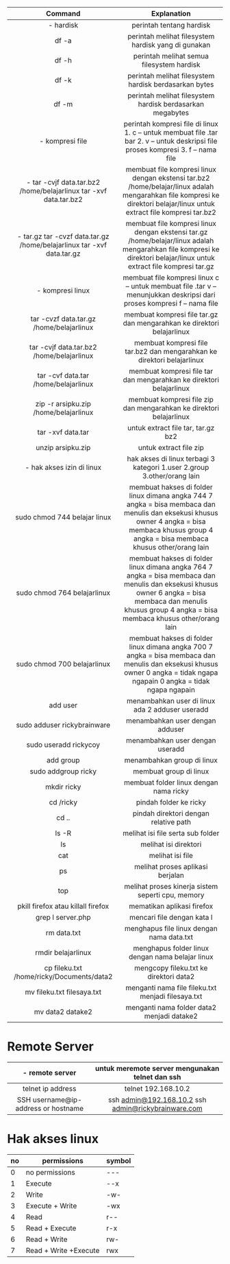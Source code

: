 |                                  Command                                 |                                                                                                 Explanation                                                                                                 |
|:------------------------------------------------------------------------:|:-----------------------------------------------------------------------------------------------------------------------------------------------------------------------------------------------------------:|
|                                 - hardisk                                |                                                                                           perintah tentang hardisk                                                                                          |
|                                   df -a                                  |                                                                             perintah melihat filesystem hardisk yang di gunakan                                                                             |
|                                   df -h                                  |                                                                                  perintah melihat semua filesystem hardisk                                                                                  |
|                                   df -k                                  |                                                                            perintah melihat filesystem hardisk berdasarkan bytes                                                                            |
|                                   df -m                                  |                                                                          perintah melihat filesystem hardisk berdasarkan megabytes                                                                          |
|                             - kompresi file                              |                                       perintah kompresi file di linux 1. c – untuk membuat file .tar bar 2. v – untuk deskripsi file proses kompresi 3. f – nama file                                       |
|   - tar -cvjf   data.tar.bz2 /home/belajarlinux  tar -xvf data.tar.bz2   |                   membuat file kompresi linux dengan ekstensi tar.bz2 /home/belajar/linux adalah mengarahkan file kompresi ke direktori belajar/linux  untuk extract file kompresi tar.bz2                  |
| - tar.gz  tar -cvzf data.tar.gz /home/belajarlinux  tar -xvf data.tar.gz |                    membuat file kompresi linux dengan ekstensi tar.gz /home/belajar/linux adalah mengarahkan file kompresi ke direktori belajar/linux  untuk extract file kompresi tar.gz                   |
|                             - kompresi linux                             |                                             membuat file kompresi linux c – untuk membuat file .tar v – menunjukkan deskripsi dari proses kompresi f – nama file                                            |
|                 tar -cvzf data.tar.gz /home/belajarlinux                 |                                                                    membuat kompresi file tar.gz dan mengarahkan ke direktori belajarlinux                                                                   |
|                 tar -cvjf data.tar.bz2 /home/belajarlinux                |                                                                   membuat kompresi file tar.bz2 dan mengarahkan ke direktori belajarlinux                                                                   |
|                   tar -cvf data.tar /home/belajarlinux                   |                                                                     membuat kompresi file tar dan mengarahkan ke direktori belajarlinux                                                                     |
|                   zip -r arsipku.zip /home/belajarlinux                  |                                                                     membuat kompresi file zip dan mengarahkan ke direktori belajarlinux                                                                     |
|                             tar -xvf data.tar                            |                                                                                      untuk extract file tar, tar.gz bz2                                                                                     |
|                            unzip arsipku.zip                             |                                                                                            untuk extract file zip                                                                                           |
|                         - hak akses izin di linux                        |                                                                  hak akses di linux terbagi 3 kategori  1.user 2.group 3.other/orang lain                                                                   |
|                       sudo chmod 744 belajar linux                       |       membuat hakses di folder linux dimana angka 744 7 angka = bisa membaca dan menulis dan eksekusi khusus owner 4 angka = bisa membaca khusus group 4 angka = bisa membaca khusus other/orang lain       |
|                        sudo chmod 764 belajarlinux                       | membuat hakses di folder linux dimana angka 764 7 angka = bisa membaca dan menulis dan eksekusi khusus owner 6 angka = bisa membaca dan menulis khusus group 4 angka = bisa membaca khusus other/orang lain |
|                        sudo chmod 700 belajarlinux                       |                   membuat hakses di folder linux dimana angka 700 7 angka = bisa membaca dan menulis dan eksekusi khusus owner 0 angka = tidak ngapa ngapain 0 angka = tidak ngapa ngapain                  |
|                                 add user                                 |                                                                               menambahkan user di linux ada 2  adduser useradd                                                                              |
|                        sudo adduser rickybrainware                       |                                                                                       menambahkan user dengan adduser                                                                                       |
|                           sudo useradd rickycoy                          |                                                                                       menambahkan user dengan useradd                                                                                       |
|                                add group                                 |                                                                                          menambahkan group di linux                                                                                         |
|                            sudo addgroup ricky                           |                                                                                            membuat group di linux                                                                                           |
|                                mkdir ricky                               |                                                                                    membuat folder linux dengan nama ricky                                                                                   |
|                                 cd /ricky                                |                                                                                            pindah folder ke ricky                                                                                           |
|                                   cd ..                                  |                                                                                    pindah direktori dengan relative path                                                                                    |
|                                   ls -R                                  |                                                                                      melihat isi file serta sub folder                                                                                      |
|                                    ls                                    |                                                                                            melihat isi direktori                                                                                            |
|                                   cat                                    |                                                                                               melihat isi file                                                                                              |
|                                    ps                                    |                                                                                       melihat proses aplikasi berjalan                                                                                      |
|                                    top                                   |                                                                              melihat proses kinerja sistem seperti cpu, memory                                                                              |
|                    pkill firefox atau killall firefox                    |                                                                                          mematikan aplikasi firefox                                                                                         |
|                             grep l server.php                            |                                                                                          mencari file dengan kata l                                                                                         |
|                                rm data.txt                               |                                                                                  menghapus file linux dengan nama data.txt                                                                                  |
|                            rmdir belajarlinux                            |                                                                               menghapus folder linux dengan nama belajar linux                                                                              |
|                 cp fileku.txt /home/ricky/Documents/data2                |                                                                                    mengcopy fileku.txt ke direktori data2                                                                                   |
|                        mv fileku.txt filesaya.txt                        |                                                                              menganti nama file fileku.txt menjadi filesaya.txt                                                                             |
|                             mv data2 datake2                             |                                                                                  menganti nama folder data2 menjadi datake2                                                                                 |


# Remote Server

|           - remote server           |   untuk meremote server mengunakan telnet dan ssh   |
|:-----------------------------------:|:---------------------------------------------------:|
|          telnet ip address          |                 telnet 192.168.10.2                 |
| SSH username@ip-address or hostname | ssh admin@192.168.10.2 ssh admin@rickybrainware.com |

# Hak akses linux

| no | permissions           | symbol |
|----|-----------------------|--------|
| 0  | no permissions        | ---    |
| 1  | Execute               | --x    |
| 2  | Write                 | -w-    |
| 3  | Execute + Write       | -wx    |
| 4  | Read                  | r--    |
| 5  | Read + Execute        | r-x    |
| 6  | Read + Write          | rw-    |
| 7  | Read + Write +Execute | rwx    |